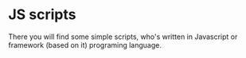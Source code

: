 # JS scripts
There you will find some simple scripts, who's written in Javascript or framework (based on it) programing language.
